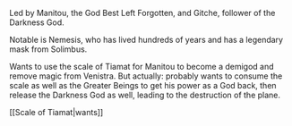 Led by Manitou, the God Best Left Forgotten, and Gitche, follower of the Darkness God.

Notable is Nemesis, who has lived hundreds of years and has a legendary mask from Solimbus.

Wants to use the scale of Tiamat for Manitou to become a demigod and remove magic from Venistra.
But actually: probably wants to consume the scale as well as the Greater Beings to get his power as a God back, then release the Darkness God as well, leading to the destruction of the plane.

[[Scale of Tiamat|wants]]